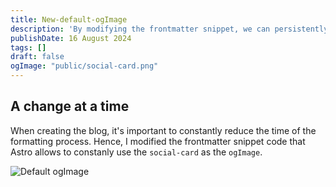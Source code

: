 ```yaml
---
title: New-default-ogImage
description: 'By modifying the frontmatter snippet, we can persistently use the social-card as the ogImage for all posts'
publishDate: 16 August 2024
tags: []
draft: false
ogImage: "public/social-card.png"
---
```

## A change at a time

When creating the blog, it's important to constantly reduce the time of the formatting process. Hence, I modified the frontmatter snippet code that Astro allows to constanly use the `social-card` as the `ogImage`.

![Default ogImage](/social-card.png)

